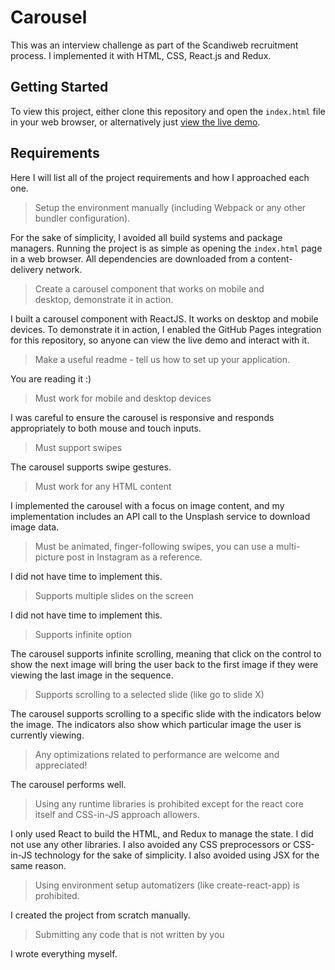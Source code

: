 # Carousel

This was an interview challenge as part of the Scandiweb recruitment process. I implemented it with HTML, CSS, React.js and Redux.

## Getting Started

To view this project, either clone this repository and open the `index.html` file in your web browser, or alternatively just [view the live demo](https://anastasiastarodubtseva.github.io/Carousel/).

## Requirements

Here I will list all of the project requirements and how I approached each one.

> Setup the environment manually (including Webpack or any other bundler configuration).

For the sake of simplicity, I avoided all build systems and package managers. Running the project is as simple as opening the `index.html` page in a web browser. All dependencies are downloaded from a content-delivery network.

> Create a carousel component that works on mobile and desktop, demonstrate it in action.

I built a carousel component with ReactJS. It works on desktop and mobile devices. To demonstrate it in action, I enabled the GitHub Pages integration for this repository, so anyone can view the live demo and interact with it.

> Make a useful readme - tell us how to set up your application.

You are reading it :)

> Must work for mobile and desktop devices

I was careful to ensure the carousel is responsive and responds appropriately to both mouse and touch inputs.

> Must support swipes

The carousel supports swipe gestures.

> Must work for any HTML content

I implemented the carousel with a focus on image content, and my implementation includes an API call to the Unsplash service to download image data.

> Must be animated, finger-following swipes, you can use a multi-picture post in Instagram as a reference.

I did not have time to implement this.

> Supports multiple slides on the screen

I did not have time to implement this.

> Supports infinite option

The carousel supports infinite scrolling, meaning that click on the control to show the next image will bring the user back to the first image if they were viewing the last image in the sequence.

> Supports scrolling to a selected slide (like go to slide X)

The carousel supports scrolling to a specific slide with the indicators below the image. The indicators also show which particular image the user is currently viewing.

> Any optimizations related to performance are welcome and appreciated!

The carousel performs well.

> Using any runtime libraries is prohibited except for the react core itself and CSS-in-JS approach allowers.

I only used React to build the HTML, and Redux to manage the state. I did not use any other libraries. I also avoided any CSS preprocessors or CSS-in-JS technology for the sake of simplicity. I also avoided using JSX for the same reason.

> Using environment setup automatizers (like create-react-app) is prohibited.

I created the project from scratch manually.

> Submitting any code that is not written by you

I wrote everything myself.